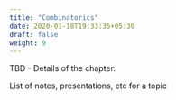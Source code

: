 ```yaml
---
title: "Combinatorics"
date: 2020-01-18T19:33:35+05:30
draft: false
weight: 9
---
```


TBD - Details of the chapter.

List of notes, presentations, etc for a topic
